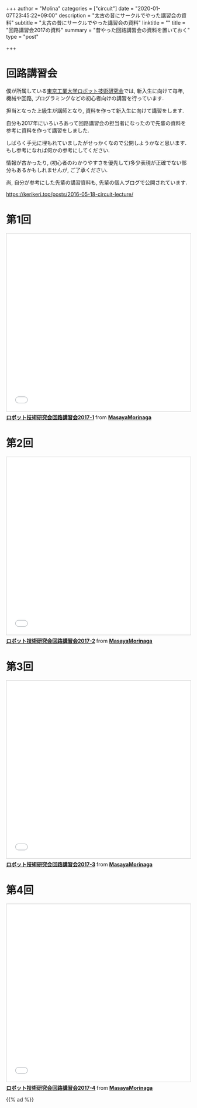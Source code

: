 +++
author = "Molina"
categories = ["circuit"]
date = "2020-01-07T23:45:22+09:00"
description = "太古の昔にサークルでやった講習会の資料"
subtitle = "太古の昔にサークルでやった講習会の資料"
linktitle = ""
title = "回路講習会2017の資料"
summary = "昔やった回路講習会の資料を置いておく"
type = "post"

+++
# 回路講習会
僕が所属している[東京工業大学ロボット技術研究会](https://www.rogiken.org/)では, 新入生に向けて毎年, 機械や回路, プログラミングなどの初心者向けの講習を行っています. 

担当となった上級生が講師となり, 資料を作って新入生に向けて講習をします. 

自分も2017年にいろいろあって回路講習会の担当者になったので先輩の資料を参考に資料を作って講習をしました.

しばらく手元に埋もれていましたがせっかくなので公開しようかなと思います. もし参考になれば何かの参考にしてください. 

情報が古かったり, (初心者のわかりやすさを優先して)多少表現が正確でない部分もあるかもしれませんが, ご了承ください. 

尚, 自分が参考にした先輩の講習資料も, 先輩の個人ブログで公開されています. 

https://kerikeri.top/posts/2016-05-18-circuit-lecture/

# 第1回
<iframe src="//www.slideshare.net/slideshow/embed_code/key/LmC6GB9m0zPZ96" width="595" height="485" frameborder="0" marginwidth="0" marginheight="0" scrolling="no" style="border:1px solid #CCC; border-width:1px; margin-bottom:5px; max-width: 100%;" allowfullscreen> </iframe> <div style="margin-bottom:5px"> <strong> <a href="//www.slideshare.net/MasayaMorinaga/20171-216567246" title="ロボット技術研究会回路講習会2017-1" target="_blank">ロボット技術研究会回路講習会2017-1</a> </strong> from <strong><a href="https://www.slideshare.net/MasayaMorinaga" target="_blank">MasayaMorinaga</a></strong> </div>

# 第2回
<iframe src="//www.slideshare.net/slideshow/embed_code/key/FvCv5BVcqnHKrQ" width="595" height="485" frameborder="0" marginwidth="0" marginheight="0" scrolling="no" style="border:1px solid #CCC; border-width:1px; margin-bottom:5px; max-width: 100%;" allowfullscreen> </iframe> <div style="margin-bottom:5px"> <strong> <a href="//www.slideshare.net/MasayaMorinaga/20172-216571265" title="ロボット技術研究会回路講習会2017-2" target="_blank">ロボット技術研究会回路講習会2017-2</a> </strong> from <strong><a href="https://www.slideshare.net/MasayaMorinaga" target="_blank">MasayaMorinaga</a></strong> </div>

# 第3回
<iframe src="//www.slideshare.net/slideshow/embed_code/key/k0IJVnV2v8zm8P" width="595" height="485" frameborder="0" marginwidth="0" marginheight="0" scrolling="no" style="border:1px solid #CCC; border-width:1px; margin-bottom:5px; max-width: 100%;" allowfullscreen> </iframe> <div style="margin-bottom:5px"> <strong> <a href="//www.slideshare.net/MasayaMorinaga/20173-216571490" title="ロボット技術研究会回路講習会2017-3" target="_blank">ロボット技術研究会回路講習会2017-3</a> </strong> from <strong><a href="https://www.slideshare.net/MasayaMorinaga" target="_blank">MasayaMorinaga</a></strong> </div>

# 第4回
<iframe src="//www.slideshare.net/slideshow/embed_code/key/rkhoqlqCiOlTBG" width="595" height="485" frameborder="0" marginwidth="0" marginheight="0" scrolling="no" style="border:1px solid #CCC; border-width:1px; margin-bottom:5px; max-width: 100%;" allowfullscreen> </iframe> <div style="margin-bottom:5px"> <strong> <a href="//www.slideshare.net/MasayaMorinaga/20174-216572094" title="ロボット技術研究会回路講習会2017-4" target="_blank">ロボット技術研究会回路講習会2017-4</a> </strong> from <strong><a href="https://www.slideshare.net/MasayaMorinaga" target="_blank">MasayaMorinaga</a></strong> </div>

{{% ad %}}